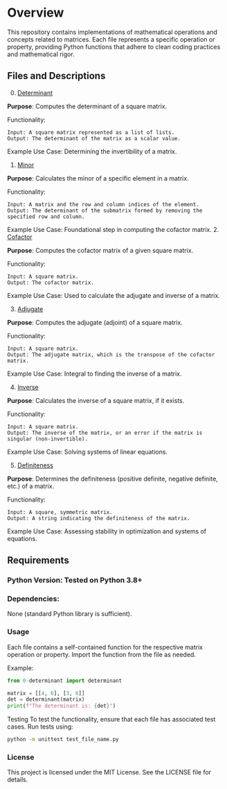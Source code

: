 # Overview
This repository contains implementations of mathematical operations and concepts related to matrices. Each file represents a specific operation or property, providing Python functions that adhere to clean coding practices and mathematical rigor.

## Files and Descriptions

0. [Determinant]()

**Purpose**: Computes the determinant of a square matrix.

Functionality:

    Input: A square matrix represented as a list of lists.
    Output: The determinant of the matrix as a scalar value.

Example Use Case: Determining the invertibility of a matrix.

1. [Minor]()

**Purpose**: Calculates the minor of a specific element in a matrix.

Functionality:

    Input: A matrix and the row and column indices of the element.
    Output: The determinant of the submatrix formed by removing the specified row and column.

Example Use Case: Foundational step in computing the cofactor matrix.
2. [Cofactor]()

**Purpose**: Computes the cofactor matrix of a given square matrix.

Functionality:

    Input: A square matrix.
    Output: The cofactor matrix.

Example Use Case: Used to calculate the adjugate and inverse of a matrix.

3. [Adjugate]()

**Purpose**: Computes the adjugate (adjoint) of a square matrix.

Functionality:

    Input: A square matrix.
    Output: The adjugate matrix, which is the transpose of the cofactor matrix.

Example Use Case: Integral to finding the inverse of a matrix.

4. [Inverse]()

**Purpose**: Calculates the inverse of a square matrix, if it exists.

Functionality:

    Input: A square matrix.
    Output: The inverse of the matrix, or an error if the matrix is singular (non-invertible).

Example Use Case: Solving systems of linear equations.

5. [Definiteness]()

**Purpose**: Determines the definiteness (positive definite, negative definite, etc.) of a matrix.

Functionality:

    Input: A square, symmetric matrix.
    Output: A string indicating the definiteness of the matrix.

Example Use Case: Assessing stability in optimization and systems of equations.

## Requirements

### Python Version: Tested on Python 3.8+

### Dependencies:

None (standard Python library is sufficient).

### Usage

Each file contains a self-contained function for the respective matrix operation or property. Import the function from the file as needed.

Example:

```python
from 0-determinant import determinant

matrix = [[4, 6], [3, 8]]
det = determinant(matrix)
print(f"The determinant is: {det}")
```
Testing
To test the functionality, ensure that each file has associated test cases. Run tests using:

```bash
python -m unittest test_file_name.py
```

### License

This project is licensed under the MIT License. See the LICENSE file for details.

